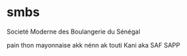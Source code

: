 # smbs
Societé Moderne des Boulangerie du Sénégal

pain thon mayonnaise akk nénn ak touti Kani aka SAF SAPP
